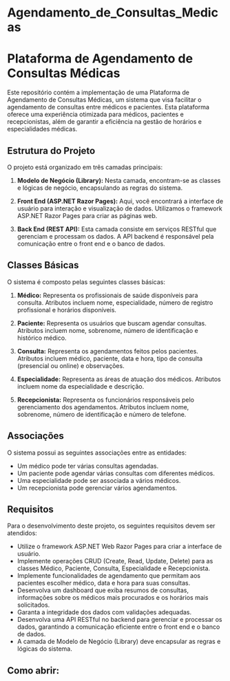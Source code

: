 # Agendamento_de_Consultas_Medicas
 
# Plataforma de Agendamento de Consultas Médicas

Este repositório contém a implementação de uma Plataforma de Agendamento de Consultas Médicas, um sistema que visa facilitar o agendamento de consultas entre médicos e pacientes. Esta plataforma oferece uma experiência otimizada para médicos, pacientes e recepcionistas, além de garantir a eficiência na gestão de horários e especialidades médicas.

## Estrutura do Projeto

O projeto está organizado em três camadas principais:

1. **Modelo de Negócio (Library):** Nesta camada, encontram-se as classes e lógicas de negócio, encapsulando as regras do sistema.

2. **Front End (ASP.NET Razor Pages):** Aqui, você encontrará a interface de usuário para interação e visualização de dados. Utilizamos o framework ASP.NET Razor Pages para criar as páginas web.

3. **Back End (REST API):** Esta camada consiste em serviços RESTful que gerenciam e processam os dados. A API backend é responsável pela comunicação entre o front end e o banco de dados.

## Classes Básicas

O sistema é composto pelas seguintes classes básicas:

1. **Médico:** Representa os profissionais de saúde disponíveis para consulta. Atributos incluem nome, especialidade, número de registro profissional e horários disponíveis.

2. **Paciente:** Representa os usuários que buscam agendar consultas. Atributos incluem nome, sobrenome, número de identificação e histórico médico.

3. **Consulta:** Representa os agendamentos feitos pelos pacientes. Atributos incluem médico, paciente, data e hora, tipo de consulta (presencial ou online) e observações.

4. **Especialidade:** Representa as áreas de atuação dos médicos. Atributos incluem nome da especialidade e descrição.

5. **Recepcionista:** Representa os funcionários responsáveis pelo gerenciamento dos agendamentos. Atributos incluem nome, sobrenome, número de identificação e número de telefone.

## Associações

O sistema possui as seguintes associações entre as entidades:

- Um médico pode ter várias consultas agendadas.
- Um paciente pode agendar várias consultas com diferentes médicos.
- Uma especialidade pode ser associada a vários médicos.
- Um recepcionista pode gerenciar vários agendamentos.

## Requisitos

Para o desenvolvimento deste projeto, os seguintes requisitos devem ser atendidos:

- Utilize o framework ASP.NET Web Razor Pages para criar a interface de usuário.
- Implemente operações CRUD (Create, Read, Update, Delete) para as classes Médico, Paciente, Consulta, Especialidade e Recepcionista.
- Implemente funcionalidades de agendamento que permitam aos pacientes escolher médico, data e hora para suas consultas.
- Desenvolva um dashboard que exiba resumos de consultas, informações sobre os médicos mais procurados e os horários mais solicitados.
- Garanta a integridade dos dados com validações adequadas.
- Desenvolva uma API RESTful no backend para gerenciar e processar os dados, garantindo a comunicação eficiente entre o front end e o banco de dados.
- A camada de Modelo de Negócio (Library) deve encapsular as regras e lógicas do sistema.


## Como abrir:

